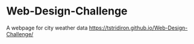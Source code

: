 # Web-Design-Challenge
A webpage for city weather data
https://tstridiron.github.io/Web-Design-Challenge/
